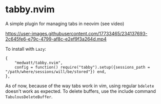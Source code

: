 # tabby.nvim

A simple plugin for managing tabs in neovim (see video)


https://user-images.githubusercontent.com/17733465/234137693-2c645fe6-e79c-4799-af8c-e2ef9f3a264d.mp4


To install with `Lazy`:

```
{
    "medwatt/tabby.nvim",
    config = function() require("tabby").setup({sessions_path = "/path/where/sessions/will/be/stored"}) end,
},

```

As of now, because of the way tabs work in vim, using regular `bdelete` doesn't work as expected.
To delete buffers, use the include command `TabulousDeleteBuffer`.
